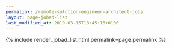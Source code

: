 ```yaml
---
permalink: /remote-solution-engineer-architect-jobs
layout: page-jobad-list
last_modified_at: 2019-03-15T18:45:16+0100
---
```

{% include render_jobad_list.html permalink=page.permalink %}
